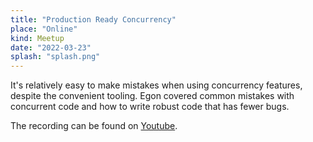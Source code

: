 ```yaml
---
title: "Production Ready Concurrency"
place: "Online"
kind: Meetup
date: "2022-03-23"
splash: "splash.png"
---
```


It's relatively easy to make mistakes when using concurrency features, despite the convenient tooling. Egon covered common mistakes with concurrent code and how to write robust code that has fewer bugs.

The recording can be found on [Youtube](https://www.youtube.com/watch?v=W_F43TsPCjE).